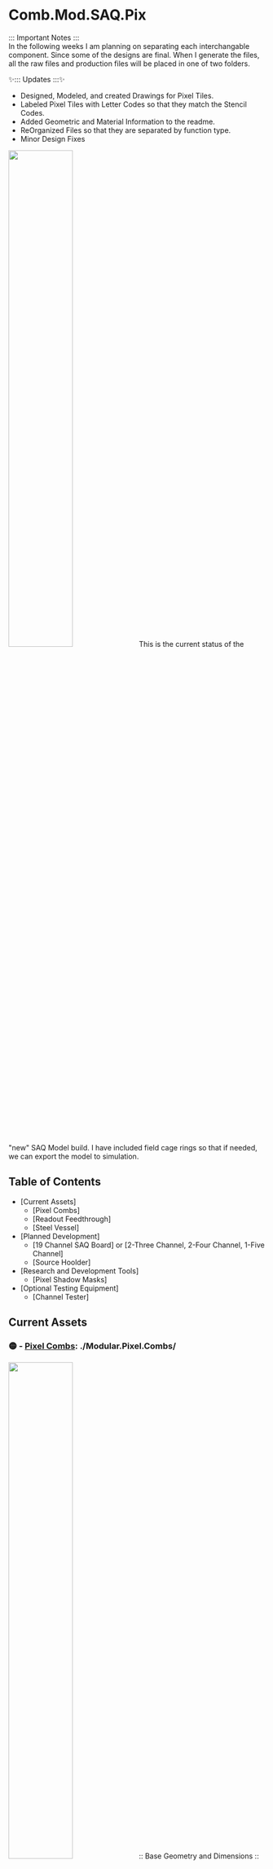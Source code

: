 # Comb.Mod.SAQ.Pix
::: Important Notes :::  
In the following weeks I am planning on separating each interchangable component. Since some of the designs are final. When I generate the files, all the raw files and production files will be placed in one of two folders.  

✨::: Updates :::✨
- Designed, Modeled, and created Drawings for Pixel Tiles.  
- Labeled Pixel Tiles with Letter Codes so that they match the Stencil Codes.  
- Added Geometric and Material Information to the readme.  
- ReOrganized Files so that they are separated by function type.  
- Minor Design Fixes  
 
<img src="./z.ReadMeAssets/Images/Demo.png" width="50%">  
This is the current status of the "new" SAQ Model build. I have included field cage rings so that if needed, we can export the model to simulation.  
  
## Table of Contents  
- [Current Assets]
  - [Pixel Combs]
  - [Readout Feedthrough]
  - [Steel Vessel]
- [Planned Development]
  - [19 Channel SAQ Board] or [2-Three Channel, 2-Four Channel, 1-Five Channel]
  - [Source Hoolder]
- [Research and Development Tools]
  - [Pixel Shadow Masks]
- [Optional Testing Equipment]
  - [Channel Tester]
  
  
## Current Assets   
### 🟡 - **[Pixel Combs](/Modular.Pixel.Combs/):** ./Modular.Pixel.Combs/  
<img src="./z.ReadMeAssets/Images/Pixel.Combs.png" width="50%">     
:: Base Geometry and Dimensions ::  
PCB.Dimensions : 78 x 78 mm  
PCB.Thickness : 1.6 mm
(Outer Radius) : 39 mm  
(Inner Radius) : 30 mm  
Pixel Pitch : 10 mm  
  
Descriptions :::  
A- Solid Single Conductive Plane Hexagon  
B- Solid Single Conductive Plane Hexagon with Single Biased Hexagon Ring  
C- Solid Single Circular Plane with Single Biased Hexagon Ring  
  
::: Intended Use :::  
Pixel Comb planes were designed to be used as experimental collection planes for specific interactions. With use of shadow masks, we can deposite materials to experimentally test. measure and characterize novel materials.  
  
Note: Currently Pixel Combs have Sharp edges on the hexagons. This will change to Soft Edges so that the Shadow Masks have a perfect fit.  
  
--------------  
### 🟡 - **[Readout Feedthrough](/Readout.Feed.Through.Adapter/):** ./Readout.Feed.Through.Adapter/  
**1-  PCB Component**  
<img src="./z.ReadMeAssets/Images/Readout.PCB.png" width="50%">  
:: Base Geometry and Dimensions ::  
PCB.Dimensions : [A] 80 x 80 mm ::: [B] 68 x 68 mm  
PCB.Thickness : [A] 1.6 mm ::: [B] 1.6 mm  

**2.  Metallic Component**  
<img src="./z.ReadMeAssets/Images/Readout.Top.png" width="50%">  
<img src="./z.ReadMeAssets/Images/Readout.Bot.png" width="50%">  
  
__Combined__  
Top of readout adapter  
<img src="./z.ReadMeAssets/Images/Readout.1.png" width="50%">  
Bottom of readout adapter  
<img src="./z.ReadMeAssets/Images/Readout.Adapter.png" width="50%">  

<a href="https://www.digikey.com/en/products/detail/mill-max-manufacturing-corp/0906-1-15-20-75-14-11-0/1147049">Pogo Pins used for design [Digi-Key]</a>  
img updated: 5/15/2023  
  
#### ::: Assembly Instructions :::  [Pictures and Diagrams Coming soon]  
Note: Each PCB should have text on which side faces the metal, additionally they are keyed.  
1- Solder (Avoid Zinc Based Solders) Pogo Pins and a necessary amount of wire so that you have enough cable to go through the metallic component.  
2- Clean all components in an ethanol bath and store in a clean area.  
3- Prepare enough epoxy to fill the holes in the metal part of the readout adapter.  
4- Align the PCB with the wires and secure firmly to the metal adapter.  
5- Flip the device over and pour epoxy to the top.  
6- While epoxy is still wet, align the wires and place the second PCB.  
7. Secure tightly and allow to dry for the recommended time.   
 
  
--------------  
### 🟠 - **[Steel Vessel](/Vessel.Full/Fusion360/):** ./2.Fusion360/Vessel/Smooth.SAQ.Pix.Vessel.5.15.2023     
<img src="./z.ReadMeAssets/Images/Vessel.png" width="50%">   
img updated: 5/15/2023  
  
Vessel will be modified so that Standardized Feedthroughs can be used.   
  
--------------- 
## Planned Development
📝 - [19 Channel SAQ Board] or [2-Three Channel, 2-Four Channel, 1-Five Channel]  
📝 - Source Holder   
  
  
---------------  
## Research and Development Tools  
### ✨🟠 - **[Pixel Shadow Masks](/Shadow.Mask.Kit/Fusion360/) ./Shadow.Mask.Kit/Fusion360/  
    
  Material ::: 316L Stainless Steel   
  Shadow Mask Thickness ::: [ 0.015 in // 0.381 mm ]  
    
<img src="./z.ReadMeAssets/Images/Shadow.Mask.Kit.png" width="50%"> 
316L Stainless Steel was chosen due to its low outgassing and resistiveness to corrosion  
  
----------------  
## Optional Testing Equipment  
  
### ✨🟡- **[Channel Tester](/Channel.Tester/KiCAD/):** ./Channel.Tester/KiCAD  
<img src="./z.ReadMeAssets/Images/Channel.Tester.png" width="50%">   
  
#### How to Use
Note: The Channel Tester has the same dimensions of a pixel board  
1- Insert the Channel Tester board and secure it like a pixel board.  
2- Send test signals in a labeled slot, record the channel triggered  
  ex: Slot A receives input, channel 7 is triggered. -> A7  
3- When each letter has a number assigned, you can begin tests.  
  
  
---------------
|   Legend       |  Meaning                      |
|----------------|-------------------------------|
|✨| Recently Added / New Items            |
|📝| This component is in the design and illustration phase            |
|🟠| This component is under development            |
|⚠️| This component requires feedback before further development |
|🟡| This component files are under final review |
|🟢| This component is ready for production |

